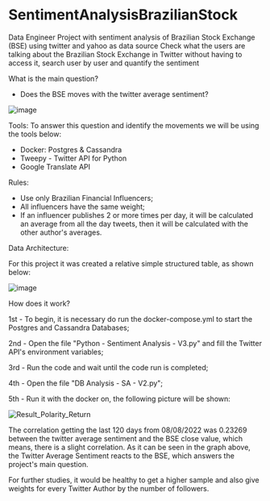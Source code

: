 # SentimentAnalysisBrazilianStock
Data Engineer Project with sentiment analysis of Brazilian Stock Exchange (BSE) using twitter and yahoo as data source
Check what the users are talking about the Brazilian Stock Exchange in Twitter without having to access it, search user by user and quantify the sentiment

What is the main question?
  - Does the BSE moves with the twitter average sentiment?

![image](https://user-images.githubusercontent.com/22395461/179866156-f86c849b-8889-4255-9fe0-24a98cd37704.png)

Tools:
To answer this question and identify the movements we will be using the tools below:
- Docker: Postgres & Cassandra
- Tweepy - Twitter API for Python
- Google Translate API

Rules:
- Use only Brazilian Financial Influencers;
- All influencers have the same weight;
- If an influencer publishes 2 or more times per day, it will be calculated an average from all the day tweets, then it will be calculated with the other author's averages.

Data Architecture:

For this project it was created a relative simple structured table, as shown below:

![image](https://user-images.githubusercontent.com/22395461/183540916-11bf1952-27c3-4450-9017-206b772f78a2.png)

How does it work?

1st - To begin, it is necessary do run the docker-compose.yml to start the Postgres and Cassandra Databases;

2nd - Open the file "Python - Sentiment Analysis - V3.py" and fill the Twitter API's environment variables;

3rd - Run the code and wait until the code run is completed;

4th - Open the file "DB Analysis - SA - V2.py";

5th - Run it with the docker on, the following picture will be shown:

![Result_Polarity_Return](https://user-images.githubusercontent.com/22395461/183541914-313cccfd-9f00-428d-8acb-5f325eb5d793.jpg)

The correlation getting the last 120 days from 08/08/2022 was 0.23269 between the twitter average sentiment and the BSE close value, which means, there is a slight correlation. As it can be seen in the graph above, the Twitter Average Sentiment reacts to the BSE, which answers the project's main question.

For further studies, it would be healthy to get a higher sample and also give weights for every Twitter Author by the number of followers.
